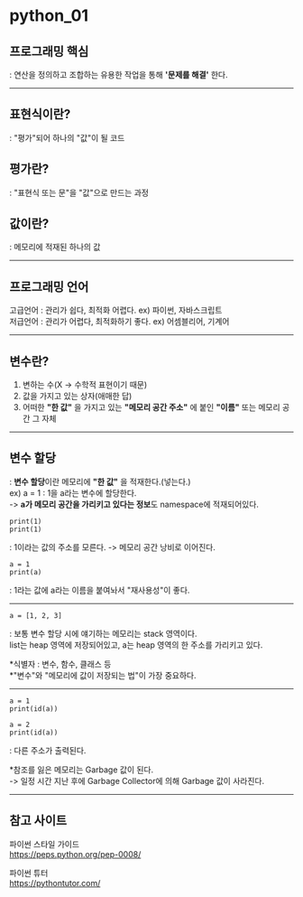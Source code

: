 # python_01

## 프로그래밍 핵심  
: 연산을 정의하고 조합하는 유용한 작업을 통해 **'문제를 해결'** 한다.

---
## 표현식이란?
: "평가"되어 하나의 "값"이 될 코드  

## 평가란?
: "표현식 또는 문"을 "값"으로 만드는 과정

## 값이란?
: 메모리에 적재된 하나의 값

---

## 프로그래밍 언어
고급언어 : 관리가 쉽다, 최적화 어렵다. ex) 파이썬, 자바스크립트  
저급언어 : 관리가 어렵다, 최적화하기 좋다. ex) 어셈블리어, 기계어

---

## 변수란?
1. 변하는 수(X -> 수학적 표현이기 때문)  
2. 값을 가지고 있는 상자(애매한 답)  
3. 어떠한 **"한 값"** 을 가지고 있는 **"메모리 공간 주소"** 에 붙인 **"이름"** 또는 메모리 공간 그 자체

---

## 변수 할당
: **변수 할당**이란 메모리에 **"한 값"** 을 적재한다.(넣는다.)  
  ex) a = 1 : 1을 a라는 변수에 할당한다.  
  -> **a가 메모리 공간을 가리키고 있다는 정보**도 namespace에 적재되어있다.

```
print(1)
print(1)
```
: 1이라는 값의 주소를 모른다. -> 메모리 공간 낭비로 이어진다.
```
a = 1
print(a)
```
: 1라는 값에 a라는 이름을 붙여놔서 "재사용성"이 좋다.

---
```
a = [1, 2, 3]
```
: 보통 변수 할당 시에 얘기하는 메모리는 stack 영역이다.  
  list는 heap 영역에 저장되어있고, a는 heap 영역의 한 주소를 가리키고 있다.

*식별자 : 변수, 함수, 클래스 등  
*"변수"와 "메모리에 값이 저장되는 법"이 가장 중요하다.

---
```
a = 1
print(id(a))

a = 2
print(id(a))
```
: 다른 주소가 출력된다.  

*참조를 잃은 메모리는 Garbage 값이 된다.   
 -> 일정 시간 지난 후에 Garbage Collector에 의해 Garbage 값이 사라진다.

---
## 참고 사이트
파이썬 스타일 가이드  
https://peps.python.org/pep-0008/

파이썬 튜터  
https://pythontutor.com/